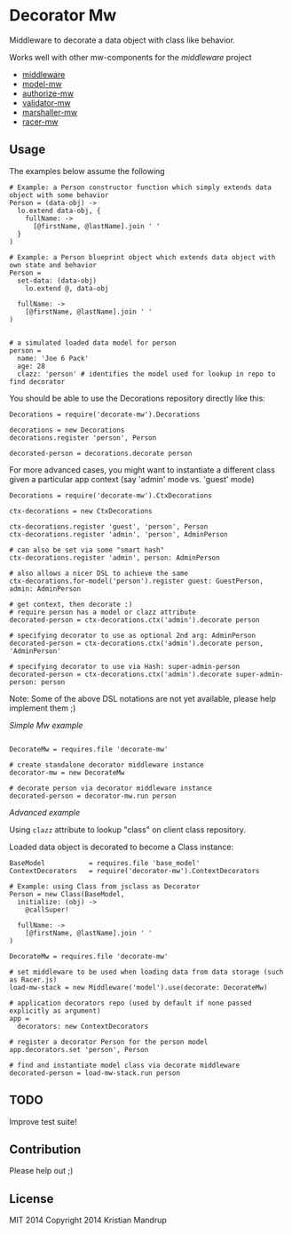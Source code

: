 # Decorator Mw

Middleware to decorate a data object with class like behavior.

Works well with other mw-components for the *middleware* project

* [middleware](https://github.com/kristianmandrup/middleware)
* [model-mw](https://github.com/kristianmandrup/model-mw)
* [authorize-mw](https://github.com/kristianmandrup/authorize-mw)
* [validator-mw](https://github.com/kristianmandrup/validator-mw)
* [marshaller-mw](https://github.com/kristianmandrup/marshaller-mw)
* [racer-mw](https://github.com/kristianmandrup/racer-mw)

## Usage

The examples below assume the following

```LiveScript
# Example: a Person constructor function which simply extends data object with some behavior
Person = (data-obj) ->
  lo.extend data-obj, {  
    fullName: ->
      [@firstName, @lastName].join ' '
  }
)

# Example: a Person blueprint object which extends data object with own state and behavior
Person =
  set-data: (data-obj)
    lo.extend @, data-obj

  fullName: ->
    [@firstName, @lastName].join ' '
)


# a simulated loaded data model for person
person =
  name: 'Joe 6 Pack'
  age: 28
  clazz: 'person' # identifies the model used for lookup in repo to find decorator
```

You should be able to use the Decorations repository directly like this:

```LiveScript
Decorations = require('decorate-mw').Decorations

decorations = new Decorations
decorations.register 'person', Person

decorated-person = decorations.decorate person
```

For more advanced cases, you might want to instantiate a different class given a particular app context (say 'admin' mode vs. 'guest' mode)

```LiveScript
Decorations = require('decorate-mw').CtxDecorations

ctx-decorations = new CtxDecorations

ctx-decorations.register 'guest', 'person', Person
ctx-decorations.register 'admin', 'person', AdminPerson

# can also be set via some "smart hash"
ctx-decorations.register 'admin', person: AdminPerson

# also allows a nicer DSL to achieve the same
ctx-decorations.for-model('person').register guest: GuestPerson, admin: AdminPerson

# get context, then decorate :)
# require person has a model or clazz attribute
decorated-person = ctx-decorations.ctx('admin').decorate person

# specifying decorator to use as optional 2nd arg: AdminPerson
decorated-person = ctx-decorations.ctx('admin').decorate person, 'AdminPerson'

# specifying decorator to use via Hash: super-admin-person
decorated-person = ctx-decorations.ctx('admin').decorate super-admin-person: person
```

Note: Some of the above DSL notations are not yet available, please help implement them ;)

*Simple Mw example*

```LiveScript

DecorateMw = requires.file 'decorate-mw'

# create standalone decorator middleware instance
decorator-mw = new DecorateMw

# decorate person via decorator middleware instance
decorated-person = decorator-mw.run person
```

*Advanced example*

Using `clazz` attribute to lookup "class" on client class repository.

Loaded data object is decorated to become a Class instance:

```LiveScript
BaseModel           = requires.file 'base_model'
ContextDecorators   = require('decorator-mw').ContextDecorators

# Example: using Class from jsclass as Decorator
Person = new Class(BaseModel,
  initialize: (obj) ->
    @callSuper!

  fullName: ->
    [@firstName, @lastName].join ' '
)

DecorateMw = requires.file 'decorate-mw'

# set middleware to be used when loading data from data storage (such as Racer.js)
load-mw-stack = new Middleware('model').use(decorate: DecorateMw)

# application decorators repo (used by default if none passed explicitly as argument)
app =
  decorators: new ContextDecorators

# register a decorator Person for the person model
app.decorators.set 'person', Person

# find and instantiate model class via decorate middleware
decorated-person = load-mw-stack.run person
```

## TODO

Improve test suite!

## Contribution

Please help out ;)

## License

MIT 2014
Copyright 2014 Kristian Mandrup
